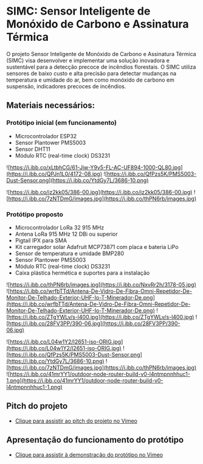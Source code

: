# SIMC: Sensor Inteligente de Monóxido de Carbono e Assinatura Térmica

O projeto Sensor Inteligente de Monóxido de Carbono e Assinatura Térmica (SIMC) visa desenvolver e implementar uma solução inovadora e sustentável para a detecção precoce de incêndios florestais. O SIMC utiliza sensores de baixo custo e alta precisão para detectar mudanças na temperatura e umidade do ar, bem como monóxido de carbono em suspensão, indicadores precoces de incêndios.

## Materiais necessários:

### Protótipo inicial (em funcionamento)
- Microcontrolador ESP32
- Sensor Plantower PMS5003
- Sensor DHT11
- Módulo RTC (real-time clock) DS3231
  
![https://i.ibb.co/xLtbhCG/61-Jiw-Y9v5-FL-AC-UF894-1000-QL80.jpg](https://i.ibb.co/QPJn1L0/4172-08.jpg) ![https://i.ibb.co/QfPzs5K/PMS5003-Dust-Sensor.png](https://i.ibb.co/YtdGy7L/3686-10.png) 

![https://i.ibb.co/jz2kk05/386-00.jpg](https://i.ibb.co/jz2kk05/386-00.jpg) ![https://i.ibb.co/7zNTDmG/images.jpg](https://i.ibb.co/thPN6rb/images.jpg)

### Protótipo proposto
- Microcontrolador LoRa 32 915 MHz
- Antena LoRa 915 MHz 12 DBi ou superior
- Pigtail IPX para SMA
- Kit carregador solar Adafruit MCP73871 com placa e bateria LiPo
- Sensor de temperatura e umidade BMP280
- Sensor Plantower PMS5003
- Módulo RTC (real-time clock) DS3231
- Caixa plástica hermética e suportes para a instalação

![https://i.ibb.co/thPN6rb/images.jpg](https://i.ibb.co/NxvRr2h/3178-05.jpg) ![https://i.ibb.co/wrfbTTd/Antena-De-Vidro-De-Fibra-Omni-Repetidor-De-Monitor-De-Telhado-Exterior-UHF-Io-T-Minerador-De.png](https://i.ibb.co/wrfbTTd/Antena-De-Vidro-De-Fibra-Omni-Repetidor-De-Monitor-De-Telhado-Exterior-UHF-Io-T-Minerador-De.png) ![https://i.ibb.co/ZTgYWLv/s-l400.jpg](https://i.ibb.co/ZTgYWLv/s-l400.jpg) ![https://i.ibb.co/28FV3PP/390-06.jpg](https://i.ibb.co/28FV3PP/390-06.jpg) 

![https://i.ibb.co/L04w1Y2/I2651-iso-ORIG.jpg](https://i.ibb.co/L04w1Y2/I2651-iso-ORIG.jpg) ![https://i.ibb.co/QfPzs5K/PMS5003-Dust-Sensor.png](https://i.ibb.co/YtdGy7L/3686-10.png) ![https://i.ibb.co/7zNTDmG/images.jpg](https://i.ibb.co/thPN6rb/images.jpg) ![https://i.ibb.co/41mrYY1/outdoor-node-router-build-v0-l4ntmpnnhhuc1-1.png](https://i.ibb.co/41mrYY1/outdoor-node-router-build-v0-l4ntmpnnhhuc1-1.png)

## Pitch do projeto
- [Clique para assistir ao pitch do projeto no Vimeo](https://vimeo.com/952500236 "Assista ao pitch do projeto no Vimeo")

## Apresentação do funcionamento do protótipo
- [Clique para assistir à demonstração do protótipo no Vimeo](https://vimeo.com/952503247 "Assista à demonstração do protótipo no Vimeo")
